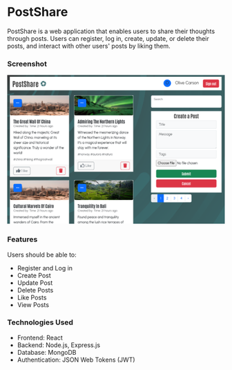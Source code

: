 # PostShare

PostShare is a web application that enables users to share their thoughts through posts. Users can register, log in, create, update, or delete their posts, and interact with other users' posts by liking them.


### Screenshot

![](./client/public/screenshot.png)

### Features

Users should be able to:

- Register and Log in
- Create Post
- Update Post
- Delete Posts
- Like Posts
- View Posts

### Technologies Used

- Frontend: React
- Backend: Node.js, Express.js
- Database: MongoDB
- Authentication: JSON Web Tokens (JWT)

